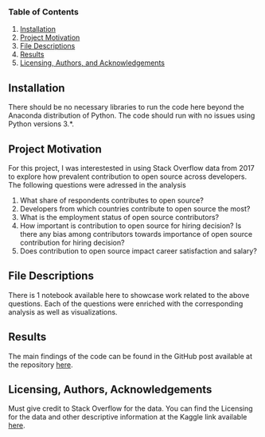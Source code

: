 
### Table of Contents

1. [Installation](#installation)
2. [Project Motivation](#motivation)
3. [File Descriptions](#files)
4. [Results](#results)
5. [Licensing, Authors, and Acknowledgements](#licensing)

## Installation <a name="installation"></a>

There should be no necessary libraries to run the code here beyond the Anaconda distribution of Python.  The code should run with no issues using Python versions 3.*.

## Project Motivation<a name="motivation"></a>

For this project, I was interestested in using Stack Overflow data from 2017 to explore how prevalent contribution to open source across developers. The following questions were adressed in the analysis

1. What share of respondents contributes to open source?
2. Developers from which countries contribute to open source the most?
3. What is the employment status of open source contributors?
4. How important is contribution to open source for hiring decision? Is there any bias among contributors towards importance of open source contribution for hiring decision? 
5. Does contribution to open source impact career satisfaction and salary?


## File Descriptions <a name="files"></a>

There is 1 notebook available here to showcase work related to the above questions.  Each of the questions were enriched with the corresponding analysis as well as visualizations.


## Results<a name="results"></a>

The main findings of the code can be found in the GitHub post available at the repository [here](https://medium.com/@oksana.p.koval/how-contribution-to-open-source-impacts-hiring-and-career-satisfaction-78ef38574a19).

## Licensing, Authors, Acknowledgements<a name="licensing"></a>

Must give credit to Stack Overflow for the data.  You can find the Licensing for the data and other descriptive information at the Kaggle link available [here](https://www.kaggle.com/stackoverflow/so-survey-2017/data). 